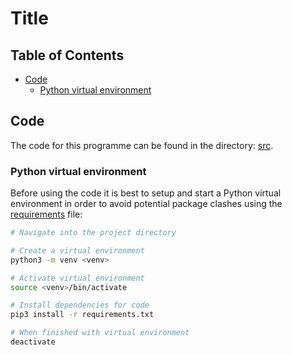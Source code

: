 # Title



## Table of Contents
- [Code](#code)
    - [Python virtual environment](#python-venv)

## Code

The code for this programme can be found in the directory: [src](src/).

### Python virtual environment

Before using the code it is best to setup and start a Python virtual environment in order to avoid potential package clashes using the [requirements](requirements.txt) file:

```BASH
# Navigate into the project directory

# Create a virtual environment
python3 -m venv <venv>

# Activate virtual environment
source <venv>/bin/activate

# Install dependencies for code
pip3 install -r requirements.txt

# When finished with virtual environment
deactivate
```

